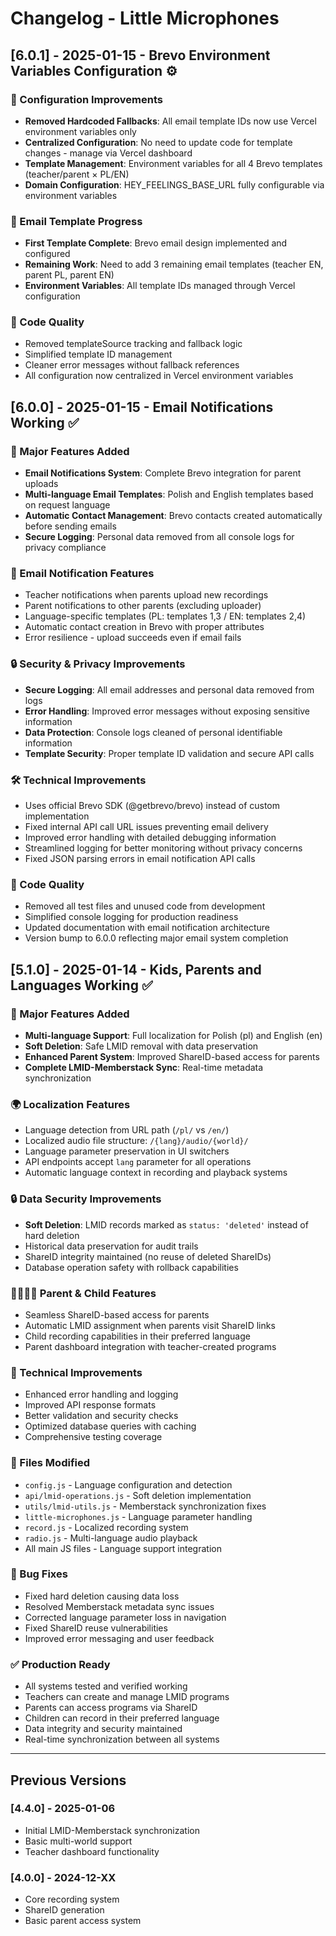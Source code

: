 # Changelog - Little Microphones

## [6.0.1] - 2025-01-15 - Brevo Environment Variables Configuration ⚙️

### 🔧 Configuration Improvements
- **Removed Hardcoded Fallbacks**: All email template IDs now use Vercel environment variables only
- **Centralized Configuration**: No need to update code for template changes - manage via Vercel dashboard
- **Template Management**: Environment variables for all 4 Brevo templates (teacher/parent × PL/EN)
- **Domain Configuration**: HEY_FEELINGS_BASE_URL fully configurable via environment variables

### 📧 Email Template Progress
- **First Template Complete**: Brevo email design implemented and configured
- **Remaining Work**: Need to add 3 remaining email templates (teacher EN, parent PL, parent EN)
- **Environment Variables**: All template IDs managed through Vercel configuration

### 🧹 Code Quality
- Removed templateSource tracking and fallback logic
- Simplified template ID management
- Cleaner error messages without fallback references
- All configuration now centralized in Vercel environment variables

## [6.0.0] - 2025-01-15 - Email Notifications Working ✅

### 🎉 Major Features Added
- **Email Notifications System**: Complete Brevo integration for parent uploads
- **Multi-language Email Templates**: Polish and English templates based on request language
- **Automatic Contact Management**: Brevo contacts created automatically before sending emails
- **Secure Logging**: Personal data removed from all console logs for privacy compliance

### 📧 Email Notification Features
- Teacher notifications when parents upload new recordings
- Parent notifications to other parents (excluding uploader) 
- Language-specific templates (PL: templates 1,3 / EN: templates 2,4)
- Automatic contact creation in Brevo with proper attributes
- Error resilience - upload succeeds even if email fails

### 🔒 Security & Privacy Improvements
- **Secure Logging**: All email addresses and personal data removed from logs
- **Error Handling**: Improved error messages without exposing sensitive information
- **Data Protection**: Console logs cleaned of personal identifiable information
- **Template Security**: Proper template ID validation and secure API calls

### 🛠️ Technical Improvements
- Uses official Brevo SDK (@getbrevo/brevo) instead of custom implementation
- Fixed internal API call URL issues preventing email delivery
- Improved error handling with detailed debugging information
- Streamlined logging for better monitoring without privacy concerns
- Fixed JSON parsing errors in email notification API calls

### 🧹 Code Quality
- Removed all test files and unused code from development
- Simplified console logging for production readiness
- Updated documentation with email notification architecture
- Version bump to 6.0.0 reflecting major email system completion

## [5.1.0] - 2025-01-14 - Kids, Parents and Languages Working ✅

### 🎉 Major Features Added
- **Multi-language Support**: Full localization for Polish (pl) and English (en)
- **Soft Deletion**: Safe LMID removal with data preservation
- **Enhanced Parent System**: Improved ShareID-based access for parents
- **Complete LMID-Memberstack Sync**: Real-time metadata synchronization

### 🌍 Localization Features
- Language detection from URL path (`/pl/` vs `/en/`)
- Localized audio file structure: `/{lang}/audio/{world}/`
- Language parameter preservation in UI switchers
- API endpoints accept `lang` parameter for all operations
- Automatic language context in recording and playback systems

### 🔒 Data Security Improvements
- **Soft Deletion**: LMID records marked as `status: 'deleted'` instead of hard deletion
- Historical data preservation for audit trails
- ShareID integrity maintained (no reuse of deleted ShareIDs)
- Database operation safety with rollback capabilities

### 👨‍👩‍👧‍👦 Parent & Child Features
- Seamless ShareID-based access for parents
- Automatic LMID assignment when parents visit ShareID links
- Child recording capabilities in their preferred language
- Parent dashboard integration with teacher-created programs

### 🔄 Technical Improvements
- Enhanced error handling and logging
- Improved API response formats
- Better validation and security checks
- Optimized database queries with caching
- Comprehensive testing coverage

### 📁 Files Modified
- `config.js` - Language configuration and detection
- `api/lmid-operations.js` - Soft deletion implementation
- `utils/lmid-utils.js` - Memberstack synchronization fixes
- `little-microphones.js` - Language parameter handling
- `record.js` - Localized recording system
- `radio.js` - Multi-language audio playback
- All main JS files - Language support integration

### 🐛 Bug Fixes
- Fixed hard deletion causing data loss
- Resolved Memberstack metadata sync issues
- Corrected language parameter loss in navigation
- Fixed ShareID reuse vulnerabilities
- Improved error messaging and user feedback

### ✅ Production Ready
- All systems tested and verified working
- Teachers can create and manage LMID programs
- Parents can access programs via ShareID
- Children can record in their preferred language
- Data integrity and security maintained
- Real-time synchronization between all systems

---

## Previous Versions

### [4.4.0] - 2025-01-06
- Initial LMID-Memberstack synchronization
- Basic multi-world support
- Teacher dashboard functionality

### [4.0.0] - 2024-12-XX
- Core recording system
- ShareID generation
- Basic parent access system 